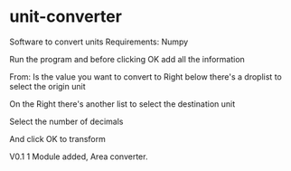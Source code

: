 # unit-converter
Software to convert units
Requirements: Numpy

Run the program and before clicking OK add all the information

From: Is the value you want to convert to
Right below there's a droplist to select the origin unit

On the Right there's another list to select the destination unit

Select the number of decimals

And click OK to transform

V0.1
1 Module added, Area converter.

